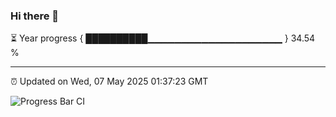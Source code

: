 ### Hi there 👋

⏳ Year progress { ██████████▁▁▁▁▁▁▁▁▁▁▁▁▁▁▁▁▁▁▁▁ } 34.54 %

---

⏰ Updated on Wed, 07 May 2025 01:37:23 GMT

![Progress Bar CI](https://github.com/liununu/liununu/workflows/Progress%20Bar%20CI/badge.svg)
